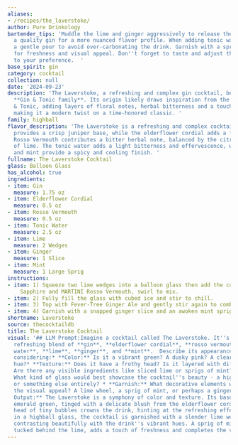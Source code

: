 ```yaml
---
aliases:
- /recipes/the_laverstoke/
author: Pure Drinkology
bartender_tips: 'Muddle the lime and ginger aggressively to release their oils. Use
  a quality gin for a more nuanced flavor profile. When adding tonic water, aim for
  a gentle pour to avoid over-carbonating the drink. Garnish with a sprig of mint
  for freshness and visual appeal. Don''t forget to taste and adjust the sweetness
  to your preference.  '
base_spirit: gin
category: cocktail
collection: null
date: '2024-09-23'
description: 'The Laverstoke, a refreshing and complex gin cocktail, belongs to the
  **Gin & Tonic family**. Its origin likely draws inspiration from the classic Gin
  & Tonic, adding layers of floral notes, herbal bitterness and a touch of spice,
  making it a modern twist on a time-honored classic. '
family: highball
flavor_description: 'The Laverstoke is a refreshing and complex cocktail. The gin
  provides a crisp juniper base, while the elderflower cordial adds a floral sweetness.
  Rosso Vermouth contributes a bitter herbal note, balanced by the citrusy tartness
  of lime. The tonic water adds a light bitterness and effervescence, while ginger
  and mint provide a spicy and cooling finish. '
fullname: The Laverstoke Cocktail
glass: Balloon Glass
has_alcohol: true
ingredients:
- item: Gin
  measure: 1.75 oz
- item: Elderflower Cordial
  measure: 0.5 oz
- item: Rosso Vermouth
  measure: 0.5 oz
- item: Tonic Water
  measure: 2.5 oz
- item: Lime
  measure: 2 Wedges
- item: Ginger
  measure: 1 Slice
- item: Mint
  measure: 1 Large Sprig
instructions:
- item: 1) Squeeze two lime wedges into a balloon glass then add the cordial, Bombay
    Sapphire and MARTINI Rosso Vermouth, swirl to mix.
- item: 2) Fully fill the glass with cubed ice and stir to chill.
- item: 3) Top with Fever-Tree Ginger Ale and gently stir again to combine.
- item: 4) Garnish with a snapped ginger slice and an awoken mint sprig.
shortname: Laverstoke
source: thecocktaildb
title: The Laverstoke Cocktail
visual: '## LLM Prompt:Imagine a cocktail called The Laverstoke. It''s a vibrant and
  refreshing blend of **gin**, **elderflower cordial**, **rosso vermouth**, **tonic
  water**, **lime**, **ginger**, and **mint**.  Describe its appearance in detail,
  considering:* **Color:** Is it a vibrant green? A dusky pink? A clear and sparkling
  hue?* **Texture:** Does it have a frothy head? Is it layered with different densities?
  Are there any visible ingredients like sliced lime or sprigs of mint?* **Glassware:**
  What kind of glass would best showcase the cocktail''s beauty - a highball, a coupe,
  or something else entirely? * **Garnish:** What decorative elements would enhance
  the visual appeal? A lime wheel, a sprig of mint, or perhaps a ginger ribbon?**Example
  Output:** The Laverstoke is a symphony of color and texture. Its base is a luminous
  emerald green, tinged with a delicate blush from the elderflower cordial. A frothy
  head of tiny bubbles crowns the drink, hinting at the refreshing effervescence within.  Served
  in a highball glass, the cocktail is garnished with a slender lime wedge, its green
  contrasting beautifully with the drink''s vibrant hues. A sprig of mint, gracefully
  tucked behind the lime, adds a touch of freshness and completes the visual composition. '
---
```



